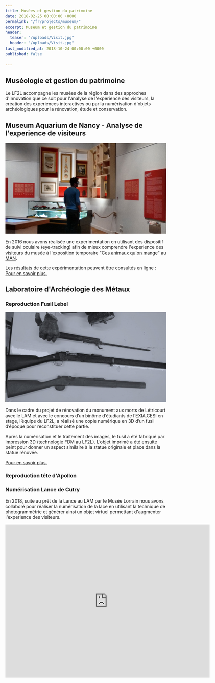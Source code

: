 ```yaml
---
title: Musées et gestion du patrimoine
date: 2018-02-25 00:00:00 +0000
permalink: "/fr/projects/museum/"
excerpt: Museum et gestion du patrimoine
header:
  teaser: "/uploads/Visit.jpg"
  header: "/uploads/Visit.jpg"
last_modified_at: 2018-10-24 00:00:00 +0000
published: false

---
```

## Muséologie et gestion du patrimoine

Le LF2L accompagne les musées de la région dans des approches d'innovation que ce soit pour l'analyse de l'experience des visiteurs, la création des experiences interactives ou par la numérisation d'objets archéologiques pour la rénovation, étude et conservation.

## Museum Aquarium de Nancy - Analyse de l'experience de visiteurs

![](/uploads/Visit.jpg)

En 2016 nous avons réalisée une experimentation en utilisant des dispositif de suivi oculaire (eye-tracking) afin de mieux comprendre l'experience des visiteurs du musée à l'exposition temporaire "[Ces animaux qu'on mange](http://cesanimauxquonmange.fr/v2/ "http://cesanimauxquonmange")" au [MAN](http://www.museumaquariumdenancy.eu "http://www.museumaquariumdenancy").

Les résultats de cette expérimentation peuvent être consultés en ligne : [Pour en savoir plus.](https://www.researchgate.net/profile/Giovanny_Arbelaez_Garces/publication/321058024_Understanding_Museum_visitors%27_experience_through_an_Eye-tracking_study_and_a_Living_Lab_approach/links/5a0af546a6fdccc69ed9c34c/Understanding-Museum-visitors-experience-through-an-Eye-tracking-study-and-a-Living-Lab-approach.pdf "https://www.researchgate.net/profile/Giovanny_Arbelaez_Garces/publication/321058024_Understanding_Museum_visitors%27_experience_through_an_Eye-tracking_study_and_a_Living_Lab_approach/links/5a0af546a6fdccc69ed9c34c/Understanding-Museum-visitors-experience-through-an-Eye-tracking-study-and-a-Living-Lab-approach.pdf")

## Laboratoire d'Archéologie des Métaux

### Reproduction Fusil Lebel

![](/uploads/photo_finale.png)

Dans le cadre du projet de rénovation du monument aux morts de Létricourt avec le LAM et avec le concours d’un binôme d’étudiants de l’EXIA.CESI en stage, l’équipe du LF2L, a réalisé une copie numérique en 3D d’un fusil d’époque pour reconstituer cette partie.

Après la numérisation et le traitement des images, le fusil a été fabriqué par impression 3D (technologie FDM au LF2L). L’objet imprimé a été ensuite peint pour donner un aspect similaire à la statue originale et place dans la statue rénovée.

[Pour en savoir plus.](https://factuel.univ-lorraine.fr/node/9664 "https://factuel.univ-lorraine.fr/node/9664")

### Reproduction tête d'Apollon

### Numérisation Lance de Cutry

En 2018, suite au prêt de la Lance au LAM par le Musée Lorrain nous avons collaboré pour réaliser la numérisation de la lace en utilisant la technique de photogrammétrie et générer ainsi un objet virtuel permettant d'augmenter l'experience des visiteurs.

<iframe allowfullscreen webkitallowfullscreen width="640" height="480" frameborder="0" seamless src="https://p3d.in/e/aiYjc"></iframe>